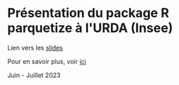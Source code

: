 # Présentation du package R parquetize à l'URDA (Insee)

Lien vers les [slides](https://ddotta.github.io/parquetize_presentation/)

Pour en savoir plus, voir [ici](https://github.com/ddotta/parquetize)

Juin - Juillet 2023
